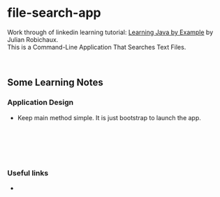 # file-search-app
Work through of linkedin learning tutorial: [Learning Java by Example](https://www.linkedin.com/learning-login/share?forceAccount=false&redirect=https%3A%2F%2Fwww.linkedin.com%2Flearning%2Flearning-java-by-example%3Ftrk%3Dshare_ent_url) by Julian Robichaux.   
This is a Command-Line Application That Searches Text Files. 

&nbsp;

## Some Learning Notes ##

### Application Design ###
* Keep main method simple. It is just bootstrap to launch the app. 

&nbsp;

&nbsp;
----
### Useful links ###
* []()


